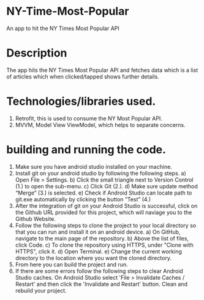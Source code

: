 # NY-Time-Most-Popular
An app to hit the NY Times Most Popular API

# Description 
The app hits the NY Times Most Popular API and fetches data 
which is a list of articles which when clicked/tapped shows further details.

# Technologies/libraries used.
1. Retrofit, this is used to consume the NY Most Popular API.
2. MVVM, Model View ViewModel, which helps to separate concerns.

# building and running the code.
1. Make sure you have android studio installed on your machine.
2. Install git on your android studio by following the following steps.
      a) Open File > Settings.
      b) Click the small triangle next to Version Control (1.) to open the sub-menu.
      c) Click Git (2.).
      d) Make sure update method “Merge” (3.) is selected.
      e) Check if Android Studio can locate path to git.exe automatically by clicking the button “Test” (4.)
3. After the integration of git on your Android Studio is successful, click on the Github URL provided for this project, 
   which will naviage you to the Github Website.
4. Follow the following steps to clone the project to your local directory so that you can run and install it on an android device.
        a) On GitHub, navigate to the main page of the repository.
        b) Above the list of files, click Code.
        c) To clone the repository using HTTPS, under "Clone with HTTPS", click it.
        d) Open Terminal.
        e) Change the current working directory to the location where you want the cloned directory.
5. From here you can build the project and run. 
6. If there are some errors follow the following steps to clear Android Studio caches.
On Android Studio select 'File > Invalidate Caches / Restart' and then click the 'Invalidate and Restart' button. Clean and rebuild your project.


